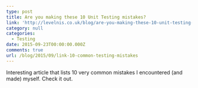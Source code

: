 ```yaml
---
type: post
title: Are you making these 10 Unit Testing mistakes?
link: 'http://levelnis.co.uk/blog/are-you-making-these-10-unit-testing-mistakes'
category: null
categories:
  - Testing
date: 2015-09-23T00:00:00.000Z
comments: true
url: /blog/2015/09/link-10-common-testing-mistakes
---
```


Interesting article that lists 10 very common mistakes I encountered (and made) myself. Check it out.
